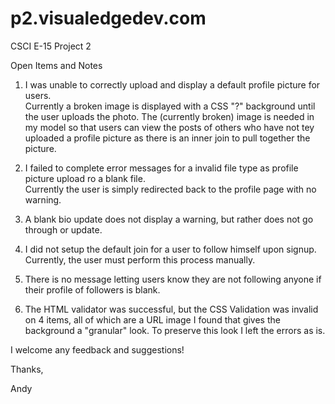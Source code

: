 p2.visualedgedev.com
====================

CSCI E-15 Project 2

Open Items and Notes

1.  I was unable to correctly upload and display a default profile picture for users.  
Currently a broken image is displayed with a CSS "?" background until the user uploads the photo.
The (currently broken) image is needed in my model so that users can view the posts of others who have not 
tey uploaded a profile picture as there is an inner join to pull together the picture.

2.  I failed to complete error messages for a invalid file type as profile picture upload ro a blank file.  
Currently the user is simply redirected back to the profile page with no warning.

3.  A blank bio update does not display a warning, but rather does not go through or update.

4.  I did not setup the default join for a user to follow himself upon signup.  Currently, the user must perform
this process manually.

5.  There is no message letting users know they are not following anyone if their profile of followers is blank.

6.  The HTML validator was successful, but the CSS Validation was invalid on 4 items, 
all of which are a URL image I found that gives the background a "granular" look.  To preserve this look I left the
errors as is.

I welcome any feedback and suggestions!

Thanks,

Andy
